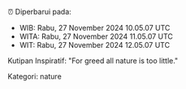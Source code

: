 ⏰ Diperbarui pada:
- WIB: Rabu, 27 November 2024 10.05.07 UTC
- WITA: Rabu, 27 November 2024 11.05.07 UTC
- WIT: Rabu, 27 November 2024 12.05.07 UTC

Kutipan Inspiratif:
"For greed all nature is too little."


Kategori: nature

